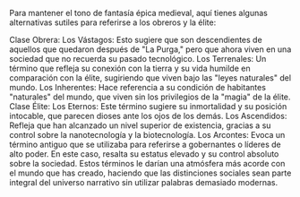 Para mantener el tono de fantasía épica medieval, aquí tienes algunas alternativas sutiles para referirse a los obreros y la élite:

Clase Obrera:
Los Vástagos: Esto sugiere que son descendientes de aquellos que quedaron después de "La Purga," pero que ahora viven en una sociedad que no recuerda su pasado tecnológico.
Los Terrenales: Un término que refleja su conexión con la tierra y su vida humilde en comparación con la élite, sugiriendo que viven bajo las "leyes naturales" del mundo.
Los Inherentes: Hace referencia a su condición de habitantes "naturales" del mundo, que viven sin los privilegios de la "magia" de la élite.
Clase Élite:
Los Eternos: Este término sugiere su inmortalidad y su posición intocable, que parecen dioses ante los ojos de los demás.
Los Ascendidos: Refleja que han alcanzado un nivel superior de existencia, gracias a su control sobre la nanotecnología y la biotecnología.
Los Arcontes: Evoca un término antiguo que se utilizaba para referirse a gobernantes o líderes de alto poder. En este caso, resalta su estatus elevado y su control absoluto sobre la sociedad.
Estos términos le darían una atmósfera más acorde con el mundo que has creado, haciendo que las distinciones sociales sean parte integral del universo narrativo sin utilizar palabras demasiado modernas.

